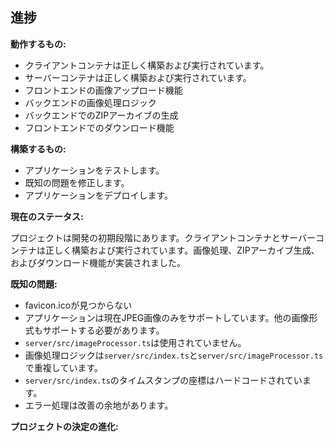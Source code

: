 ## 進捗

**動作するもの:**

*   クライアントコンテナは正しく構築および実行されています。
*   サーバーコンテナは正しく構築および実行されています。
*   フロントエンドの画像アップロード機能
*   バックエンドの画像処理ロジック
*   バックエンドでのZIPアーカイブの生成
*   フロントエンドでのダウンロード機能

**構築するもの:**

*   アプリケーションをテストします。
*   既知の問題を修正します。
*   アプリケーションをデプロイします。

**現在のステータス:**

プロジェクトは開発の初期段階にあります。クライアントコンテナとサーバーコンテナは正しく構築および実行されています。画像処理、ZIPアーカイブ生成、およびダウンロード機能が実装されました。

**既知の問題:**

*   favicon.icoが見つからない
*   アプリケーションは現在JPEG画像のみをサポートしています。他の画像形式もサポートする必要があります。
*   `server/src/imageProcessor.ts`は使用されていません。
*   画像処理ロジックは`server/src/index.ts`と`server/src/imageProcessor.ts`で重複しています。
*   `server/src/index.ts`のタイムスタンプの座標はハードコードされています。
*   エラー処理は改善の余地があります。

**プロジェクトの決定の進化:**

